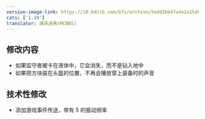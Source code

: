 ```yaml
---
version-image-link: https://i0.hdslb.com/bfs/archive/5add2b047a4e2a15d83d03ff268eb22cb61fe0e7.png
cats: ['1.19']
translator: 满床迷离(MCBBS)
---
```

## 修改内容
* 如果监守者被卡在液体中，它会消失，而不是钻入地中
* 如果把方块装在头盔的位置，不再会播放穿上装备时的声音

## 技术性修改
* 添加游戏事件传送，带有 5 的振动频率